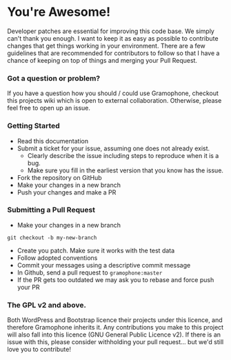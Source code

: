 # You're Awesome!

Developer patches are essential for improving this code base. We simply can't thank you enough. I want to keep it as easy as possible to contribute changes that get things working in your environment. There are a few guidelines that are recommended for contributors to follow so that I have a chance of keeping on top of things and merging your Pull Request.

### Got a question or problem?

If you have a question how you should / could use Gramophone, checkout this projects wiki which is open to external collaboration. Otherwise, please feel free to open up an issue.

### Getting Started 

- Read this documentation
- Submit a ticket for your issue, assuming one does not already exist.
  - Clearly describe the issue including steps to reproduce when it is a bug.
  - Make sure you fill in the earliest version that you know has the issue.
- Fork the repository on GitHub
- Make your changes in a new branch
- Push your changes and make a PR

### Submitting a Pull Request

- Make your changes in a new branch
```git
git checkout -b my-new-branch
```
- Create you patch. Make sure it works with the test data
- Follow adopted conventions
- Commit your messages using a descriptive commit message
- In Github, send a pull request to `gramophone:master`
- If the PR gets too outdated we may ask you to rebase and force push your PR

### The GPL v2 and above.

Both WordPress and Bootstrap licence their projects under this licence, and therefore Gramophone inherits it. Any contributions you make to this project will also fall into this licence (GNU General Public Licence v2). If there is an issue with this, please consider withholding your pull request... but we'd still love you to contribute!
